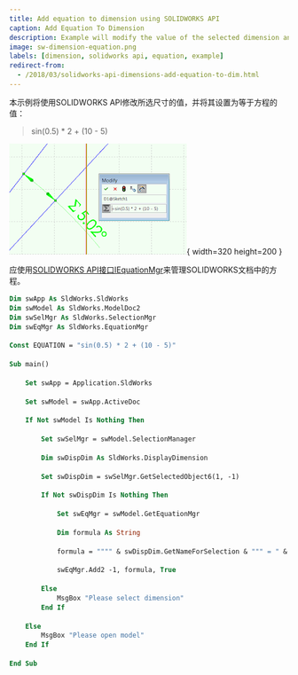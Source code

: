 ```yaml
---
title: Add equation to dimension using SOLIDWORKS API
caption: Add Equation To Dimension
description: Example will modify the value of the selected dimension and sets its value to be equal to the equation
image: sw-dimension-equation.png
labels: [dimension, solidworks api, equation, example]
redirect-from:
  - /2018/03/solidworks-api-dimensions-add-equation-to-dim.html
---
```

本示例将使用SOLIDWORKS API修改所选尺寸的值，并将其设置为等于方程的值：

> sin(0.5) * 2 + (10 - 5)

![尺寸中的方程](sw-dimension-equation.png){ width=320 height=200 }

应使用[SOLIDWORKS API接口IEquationMgr](https://help.solidworks.com/2018/english/api/sldworksapi/SolidWorks.Interop.sldworks~SolidWorks.Interop.sldworks.IEquationMgr.html)来管理SOLIDWORKS文档中的方程。

~~~ vb
Dim swApp As SldWorks.SldWorks
Dim swModel As SldWorks.ModelDoc2
Dim swSelMgr As SldWorks.SelectionMgr
Dim swEqMgr As SldWorks.EquationMgr

Const EQUATION = "sin(0.5) * 2 + (10 - 5)"

Sub main()

    Set swApp = Application.SldWorks
    
    Set swModel = swApp.ActiveDoc
    
    If Not swModel Is Nothing Then
    
        Set swSelMgr = swModel.SelectionManager
        
        Dim swDispDim As SldWorks.DisplayDimension
        
        Set swDispDim = swSelMgr.GetSelectedObject6(1, -1)
                
        If Not swDispDim Is Nothing Then
                
            Set swEqMgr = swModel.GetEquationMgr
            
            Dim formula As String
            
            formula = """" & swDispDim.GetNameForSelection & """ = " & EQUATION
            
            swEqMgr.Add2 -1, formula, True
        
        Else
            MsgBox "Please select dimension"
        End If
    
    Else
        MsgBox "Please open model"
    End If
    
End Sub


~~~

